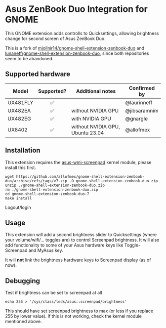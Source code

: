 # Asus ZenBook Duo Integration for GNOME

This GNOME extension adds controlls to Quicksettings, allowing brightness change for second screen of Asus ZenBook Duo.

This is a fork of [mjollnir14/gnome-shell-extension-zenbook-duo](https://github.com/mjollnir14/gnome-shell-extension-zenbook-duo) and [lunaneff/gnome-shell-extension-zenbook-duo](https://github.com/lunaneff/gnome-shell-extension-zenbook-duo), since both repositories seem to be abandoned.


## Supported hardware

| Model    | Supported? | Additional notes                           | Confirmed by |
| -------- | :--------: | ------------------------------------------ | ------------ |
| UX481FLY |     ✅     |                                            | @laurinneff  |
| UX482EA  |     ✅     | without NVIDIA GPU                         | @jibsaramnim |
| UX482EG  |     ✅     | with NVIDIA GPU                            | @gnargle     |
| UX8402   |     ✅     | without NVIDIA GPU, Ubuntu 23.04           | @allofmex    |

<!-- Use ✅ for supported, ❔ for unknown/unconfirmed, ❌ for unsupported -->

## Installation

This extension requires the [asus-wmi-screenpad](https://github.com/Plippo/asus-wmi-screenpad) kernel module, please install this first.
```shell
wget https://github.com/allofmex/gnome-shell-extension-zenbook-duo/archive/refs/tags/v7.zip -O gnome-shell-extension-zenbook-duo.zip
unzip ./gnome-shell-extension-zenbook-duo.zip
rm ./gnome-shell-extension-zenbook-duo.zip
cd gnome-shell-extension-zenbook-duo-7
make install
```

Logout/login


## Usage

This extension will add a second brightness slider to Quicksettings (where your volume/wifi/... toggles are) to control Screenpad brightness.
It will also add functionality to some of your Asus hardware keys like Toggle-Screenpad and MyAsus key.

It will **not** link the brightness hardware keys to Screenpad display (as of now).

## Debugging

Test if brightness can be set to screenpad at all

```
echo 255 > '/sys/class/leds/asus::screenpad/brightness'
```

This should have set screenpad brightness to max (or less if you replace 255 by lower value). If this is not working, check the kernel module mentioned above.

